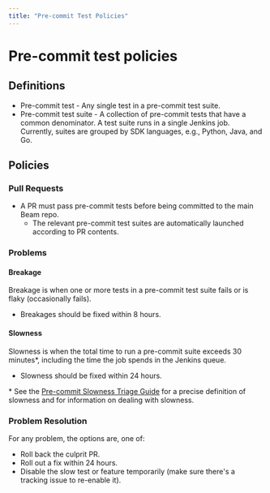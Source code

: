```yaml
---
title: "Pre-commit Test Policies"
---
```

<!--
Licensed under the Apache License, Version 2.0 (the "License");
you may not use this file except in compliance with the License.
You may obtain a copy of the License at

http://www.apache.org/licenses/LICENSE-2.0

Unless required by applicable law or agreed to in writing, software
distributed under the License is distributed on an "AS IS" BASIS,
WITHOUT WARRANTIES OR CONDITIONS OF ANY KIND, either express or implied.
See the License for the specific language governing permissions and
limitations under the License.
-->

# Pre-commit test policies

## Definitions

- Pre-commit test - Any single test in a pre-commit test suite.
- Pre-commit test suite - A collection of pre-commit tests that have a common
  denominator. A test suite runs in a single Jenkins job. Currently, suites are
  grouped by SDK languages, e.g., Python, Java, and Go.

## Policies

### Pull Requests

- A PR must pass pre-commit tests before being committed to the main Beam repo.
  - The relevant pre-commit test suites are automatically launched according to
    PR contents.

### Problems

#### Breakage

Breakage is when one or more tests in a pre-commit test suite fails or
is flaky (occasionally fails).

- Breakages should be fixed within 8 hours.

#### Slowness

Slowness is when the total time to run a pre-commit suite exceeds 30 minutes\*,
including the time the job spends in the Jenkins queue.

- Slowness should be fixed within 24 hours.

\* See the [Pre-commit Slowness Triage
Guide](/contribute/precommit-triage-guide/) for a precise definition of slowness
and for information on dealing with slowness.

### Problem Resolution

For any problem, the options are, one of:

- Roll back the culprit PR.
- Roll out a fix within 24 hours.
- Disable the slow test or feature temporarily (make sure there's a tracking
  issue to re-enable it).
